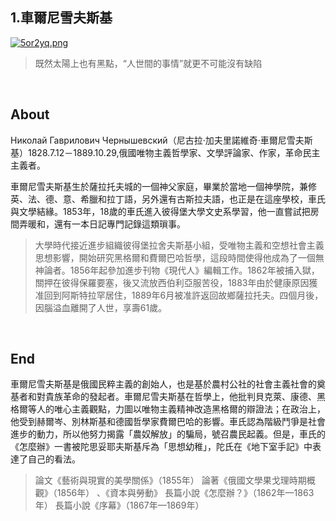 ## 1.車爾尼雪夫斯基
[![5or2yq.png](https://z3.ax1x.com/2021/10/26/5or2yq.png)](https://imgtu.com/i/5or2yq)

>既然太陽上也有黑點，“人世間的事情”就更不可能沒有缺陷

&nbsp;


## About 
Николай Гаврилович Чернышевский（尼古拉·加夫里諾維奇·車爾尼雪夫斯基）1828.7.12－1889.10.29,俄國唯物主義哲學家、文學評論家、作家，革命民主主義者。

車爾尼雪夫斯基生於薩拉托夫城的一個神父家庭，畢業於當地一個神學院，兼修英、法、德、意、希臘和拉丁語，另外還有古斯拉夫語，也正是在這座學校，車氏與文學結緣。1853年，18歲的車氏進入彼得堡大學文史系學習，他一直嘗試把房間弄暖和，還有一本日記專門記錄這類瑣事。
>大學時代接近進步組織彼得堡拉舍夫斯基小組，受唯物主義和空想社會主義思想影響，開始研究黑格爾和費爾巴哈哲學，這段時間使得他成為了一個無神論者。1856年起參加進步刊物《現代人》編輯工作。1862年被捕入獄，關押在彼得保羅要塞，後又流放西伯利亞服苦役，1883年由於健康原因獲准回到阿斯特拉罕居住，1889年6月被准許返回故鄉薩拉托夫。四個月後，因腦溢血離開了人世，享壽61歲。

&nbsp;
&nbsp;

## End
車爾尼雪夫斯基是俄國民粹主義的創始人，也是基於農村公社的社會主義社會的奠基者和對貴族革命的發起者。車爾尼雪夫斯基在哲學上，他批判貝克萊、康德、黑格爾等人的唯心主義觀點，力圖以唯物主義精神改造黑格爾的辯證法；在政治上，他受到赫爾岑、別林斯基和德國哲學家費爾巴哈的影響。車氏認為階級鬥爭是社會進步的動力，所以他努力揭露「農奴解放」的騙局，號召農民起義。但是，車氏的《怎麼辦》一書被陀思妥耶夫斯基斥為「思想幼稚」，陀氏在《地下室手記》中表達了自己的看法。

>論文《藝術與現實的美學關係》（1855年）
論著《俄國文學果戈理時期概觀》（1856年） 、《資本與勞動》
長篇小說《怎麼辦？》（1862年—1863年）
長篇小說《序幕》（1867年—1869年）